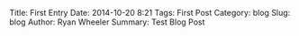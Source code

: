Title: First Entry
Date: 2014-10-20 8:21
Tags: First Post
Category: blog
Slug: blog
Author: Ryan Wheeler
Summary: Test Blog Post
